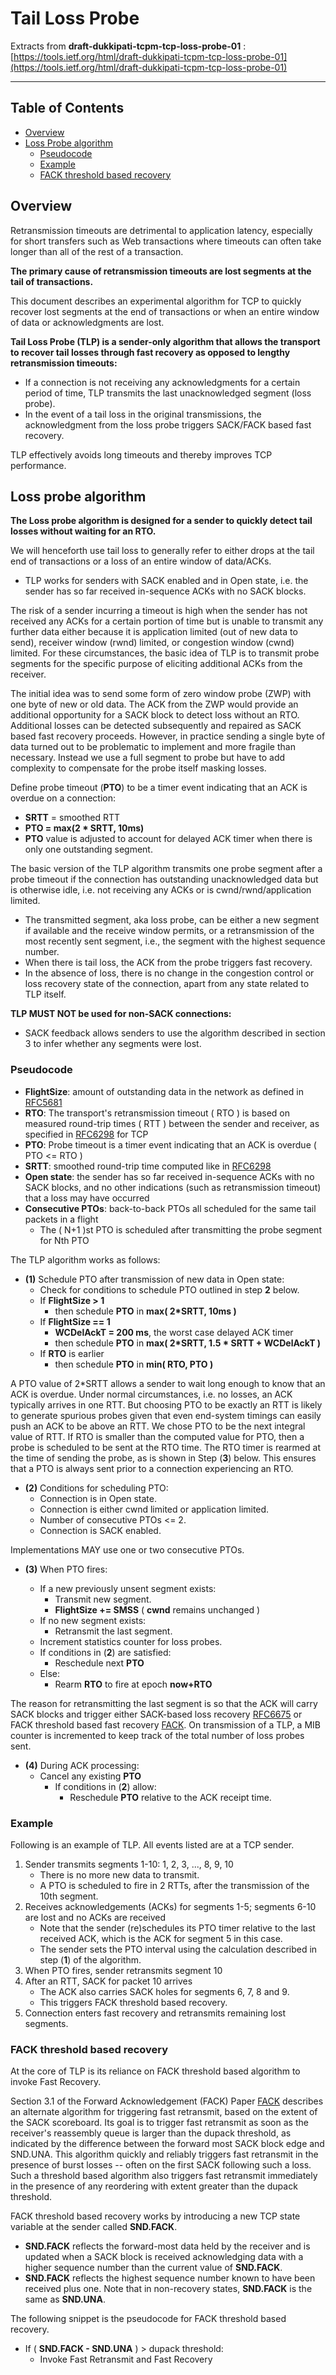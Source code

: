 # Tail Loss Probe

Extracts from __draft-dukkipati-tcpm-tcp-loss-probe-01__ : [https://tools.ietf.org/html/draft-dukkipati-tcpm-tcp-loss-probe-01](https://tools.ietf.org/html/draft-dukkipati-tcpm-tcp-loss-probe-01)

-----------------------

## Table of Contents

* [Overview](#overview)
* [Loss Probe algorithm](#algo)
    * [Pseudocode](#pseudocode)
    * [Example](#example)
    * [FACK threshold based recovery](#fack)

## <A name="overview"></A> Overview

Retransmission timeouts are detrimental to application latency, especially for short transfers such as Web transactions where timeouts can often take longer than all of the rest of a transaction.

__The primary cause of retransmission timeouts are lost segments at the tail of transactions.__

This document describes an experimental algorithm for TCP to quickly recover lost segments at the end of transactions or when an entire window of data or acknowledgments are lost.

__Tail Loss Probe (TLP) is a sender-only algorithm that allows the transport to recover tail losses through fast recovery as opposed to lengthy retransmission timeouts:__

* If a connection is not receiving any acknowledgments for a certain period of time, TLP transmits the last unacknowledged segment (loss probe).
* In the event of a tail loss in the original transmissions, the acknowledgment from the loss probe triggers SACK/FACK based fast recovery.

TLP effectively avoids long timeouts and thereby improves TCP performance.

## <A name="algo"></A> Loss probe algorithm

__The Loss probe algorithm is designed for a sender to quickly detect tail losses without waiting for an RTO.__

We will henceforth use tail loss to generally refer to either drops at the tail end of transactions or a loss of an entire window of data/ACKs.

* TLP works for senders with SACK enabled and in Open state, i.e. the sender has so far received in-sequence ACKs with no SACK blocks.

The risk of a sender incurring a timeout is high when the sender has not received any ACKs for a certain portion of time but is unable to transmit any further data either because it is application limited (out of new data to send), receiver window (rwnd) limited, or congestion window (cwnd) limited. For these circumstances, the basic idea of TLP is to transmit probe segments for the specific purpose of eliciting additional ACKs from the receiver.

The initial idea was to send some form of zero window probe (ZWP) with one byte of new or old data.
The ACK from the ZWP would provide an additional opportunity for a SACK block to detect loss without an RTO.
Additional losses can be detected subsequently and repaired as SACK based fast recovery proceeds.
However, in practice sending a single byte of data turned out to be problematic to implement and more fragile than necessary.
Instead we use a full segment to probe but have to add complexity to compensate for the probe itself masking losses.

Define probe timeout (__PTO__) to be a timer event indicating that an ACK is overdue on a connection:

* __SRTT__ = smoothed RTT
* __PTO = max(2 * SRTT, 10ms)__
* __PTO__ value is adjusted to account for delayed ACK timer when there is only one outstanding segment.

The basic version of the TLP algorithm transmits one probe segment after a probe timeout if the connection has outstanding unacknowledged data but is otherwise idle, i.e. not receiving any ACKs or is cwnd/rwnd/application limited.

* The transmitted segment, aka loss probe, can be either a new segment if available and the receive window permits, or a retransmission of the most recently sent segment, i.e., the segment with the highest sequence number.
* When there is tail loss, the ACK from the probe triggers fast recovery.
* In the absence of loss, there is no change in the congestion control or loss recovery state of the connection, apart from any state related to TLP itself.

__TLP MUST NOT be used for non-SACK connections:__

* SACK feedback allows senders to use the algorithm described in section 3 to infer whether any segments were lost.

### <A name="pseudocode"></A> Pseudocode

* __FlightSize__: amount of outstanding data in the network as defined in [RFC5681](#https://tools.ietf.org/html/rfc5681)
* __RTO__: The transport's retransmission timeout ( RTO ) is based on measured round-trip times ( RTT ) between the sender and receiver, as specified in [RFC6298](https://tools.ietf.org/html/rfc6298) for TCP
* __PTO__: Probe timeout is a timer event indicating that an ACK is overdue ( PTO <= RTO )
* __SRTT__: smoothed round-trip time computed like in [RFC6298](https://tools.ietf.org/html/rfc6298)
* __Open state__: the sender has so far received in-sequence ACKs with no SACK blocks, and no other indications (such as retransmission timeout) that a loss may have occurred
* __Consecutive PTOs__: back-to-back PTOs all scheduled for the same tail packets in a flight
    * The ( N+1 )st PTO is scheduled after transmitting the probe segment for Nth PTO

The TLP algorithm works as follows:

* __(1)__ Schedule PTO after transmission of new data in Open state:
    * Check for conditions to schedule PTO outlined in step __2__ below.
    * If __FlightSize > 1__
        * then schedule __PTO__ in __max( 2*SRTT, 10ms )__
    * If __FlightSize == 1__
        * __WCDelAckT = 200 ms__, the worst case delayed ACK timer
        * then schedule __PTO__ in __max( 2*SRTT, 1.5 * SRTT + WCDelAckT )__
    * If __RTO__ is earlier
        * then schedule __PTO__ in __min( RTO, PTO )__

A PTO value of 2*SRTT allows a sender to wait long enough to know that an ACK is overdue. Under normal circumstances, i.e. no losses, an ACK typically arrives in one RTT. But choosing PTO to be exactly an RTT is likely to generate spurious probes given that even end-system timings can easily push an ACK to be above an RTT. We chose PTO to be the next integral value of RTT. If RTO is smaller than the computed value for PTO, then a probe is scheduled to be sent at the RTO time.  The RTO timer is rearmed at the time of sending the probe, as is shown in Step (__3__) below. This ensures that a PTO is always sent prior to a connection experiencing an RTO.

* __(2)__ Conditions for scheduling PTO:
    * Connection is in Open state.
    * Connection is either cwnd limited or application limited.
    * Number of consecutive PTOs <= 2.
    * Connection is SACK enabled.

Implementations MAY use one or two consecutive PTOs.

* __(3)__ When PTO fires:

    * If a new previously unsent segment exists:
        * Transmit new segment.
        * __FlightSize += SMSS__ ( __cwnd__ remains unchanged )
    * If no new segment exists:
        * Retransmit the last segment.
    * Increment statistics counter for loss probes.
    * If conditions in (__2__) are satisfied:
        * Reschedule next __PTO__
    * Else:
        * Rearm __RTO__ to fire at epoch __now+RTO__

The reason for retransmitting the last segment is so that the ACK will carry SACK blocks and trigger either SACK-based loss recovery [RFC6675](https://tools.ietf.org/html/rfc6675) or FACK threshold based fast recovery [FACK](http://conferences.sigcomm.org/sigcomm/1996/papers/mathis.pdf). On transmission of a TLP, a MIB counter is incremented to keep track of the total number of loss probes sent.

* __(4)__ During ACK processing:
    * Cancel any existing __PTO__
        * If conditions in (__2__) allow:
            * Reschedule __PTO__ relative to the ACK receipt time.

### <A name="example"></A> Example

Following is an example of TLP. All events listed are at a TCP sender.

1. Sender transmits segments 1-10: 1, 2, 3, ..., 8, 9, 10
    * There is no more new data to transmit.
    * A PTO is scheduled to fire in 2 RTTs, after the transmission of the 10th segment.
2. Receives acknowledgements (ACKs) for segments 1-5; segments 6-10 are lost and no ACKs are received
    * Note that the sender (re)schedules its PTO timer relative to the last received ACK, which is the ACK for segment 5 in this case.
    * The sender sets the PTO interval using the calculation described in step (__1__) of the algorithm.
3. When PTO fires, sender retransmits segment 10
4. After an RTT, SACK for packet 10 arrives
    * The ACK also carries SACK holes for segments 6, 7, 8 and 9.
    * This triggers FACK threshold based recovery.
5. Connection enters fast recovery and retransmits remaining lost segments.

### <A name="fack"></A> FACK threshold based recovery

At the core of TLP is its reliance on FACK threshold based algorithm to invoke Fast Recovery.

Section 3.1 of the Forward Acknowledgement (FACK) Paper [FACK](http://conferences.sigcomm.org/sigcomm/1996/papers/mathis.pdf) describes an alternate algorithm for triggering fast retransmit, based on the extent of the SACK scoreboard.  Its goal is to trigger fast retransmit as soon as the receiver's reassembly queue is larger than the dupack threshold, as indicated by the difference between the forward most SACK block edge and SND.UNA. This algorithm quickly and reliably triggers fast retransmit in the presence of burst losses -- often on the first SACK following such a loss. Such a threshold based algorithm also triggers fast retransmit immediately in the presence of any reordering with extent greater than the dupack threshold.

FACK threshold based recovery works by introducing a new TCP state variable at the sender called __SND.FACK__.

* __SND.FACK__ reflects the forward-most data held by the receiver and is updated when a SACK block is received acknowledging data with a higher sequence number than the current value of __SND.FACK__.
* __SND.FACK__ reflects the highest sequence number known to have been received plus one. Note that in non-recovery states, __SND.FACK__ is the same as __SND.UNA__.

The following snippet is the pseudocode for FACK threshold based recovery.

* If ( __SND.FACK - SND.UNA__ ) > dupack threshold:
    * Invoke Fast Retransmit and Fast Recovery

